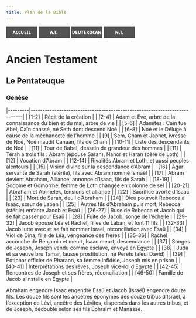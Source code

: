 ```yaml
---
title: Plan de la Bible
---
```

[<img src="/images/accueil.png">](/)
[<img src="/images/ancientestament.png">](/pages/ancientestament.html)
[<img src="/images/deuterocanoniques.png">](/pages/deuterocanoniques.html)
[<img src="/images/nouveautestament.png">](/pages/nouveautestament.html)

# Ancien Testament

## Le Pentateuque

### Genèse


|---------|--------------------------------------------------------------------------|
| [1-2]   | Récit de la création                                                     |
| [2-4]   | Adam et Eve, arbre de la connaissance du bien et du mal, arbre de vie    |
| [5-6]   | Adamites : Caïn tue Abel, Caïn chassé, né Seth dont descend Noé          |
| [6-8]   | Noé et le Déluge à cause de la méchanceté de l’homme                     |
| [9]     | Sem, Cham et Japhet, ivresse de Noé, Noé maudit Canaan, fils de Cham     |
| [10-11] | Liste des descendants de Noé                                             |
| [11]    | Tour de Babel, dessein de grandeur des hommes                            |
| [11]    | Térah a trois fils : Abram (épouse Sarah), Nahor et Haran (père de Loth) |
| [12]    | Vocation d’Abram                                                         |
| [12-14] | Rivalités Abram et Loth, et aussi peuples alentours                      |
| [15]    | Vision divine sur la descendance d’Abram                                 |
| [16]    | Agar servante de Sarah (stérile), fils avec Abram nommé Ismaël           |
| [17]    | Abram devient Abraham, Alliance, annonce d’Isaac, fils de Sarah          |
| [18-19] | Sodome et Gomorrhe, femme de Loth changée en colonne de sel              |
| [20-21] | Abraham et Abimelek, tensions et alliance                                |
| [22]    | Sacrifice avorté d’Isaac                                                 |
| [23]    | Mort de Sarah, deuil d’Abraham                                           |
| [24]    | Dieu pourvoit Rebecca à Isaac, sœur de Laban                             |
| [25]    | Autres fils d’Abraham puis mort, Rebecca (stérile) enfante Jacob et Esaü |
| [26-27] | Ruse de Rebecca et Jacob qui se fait passer pour Esaü                    |
| [28]    | Fuite de Jacob, songe de l’échelle                                       |
| [29-32] | Jacob épouse Léa et Rachel, filles de Laban, et font 11 fils             |
| [32-33] | Jacob lutte avec et se fait nommer Israël, réconciliation avec Esaü      |
| [34]    | Viol de Dina, fille de Léa, vengeance des frères                         |
| [35-36] | Rachel accouche de Benjamin et meurt, Isaac meurt, descendance           |
| [37]    | Songes de Joseph, Joseph vendu comme esclave, envoyé en Égypte           |
| [38]    | Juda et sa veuve bru Tamar, fausse prostitution, né Perets (aïeul David) |
| [39]    | Potiphar officier de Pharaon, sa femme infidèle, Joseph mis en prison    |
| [40-41] | Interprétations des rêves, Joseph vice-roi d’Egypte                      |
| [42-45] | Rencontres de Joseph et ses frères, réconciliation                       |
| [46-50] | Famille de Jacob s’installe en Égypte                                    |

Abraham engendre Isaac engendre Esaü et Jacob (Israël) engendre douze fils. Les douze fils sont les ancêtres éponymes des douze tribus d’Israël, à l’exception de Lévi, ancêtre des Lévites, dispersés dans les autres tribus, et de Joseph, dédoublé selon ses fils Éphraïm et Manassé.